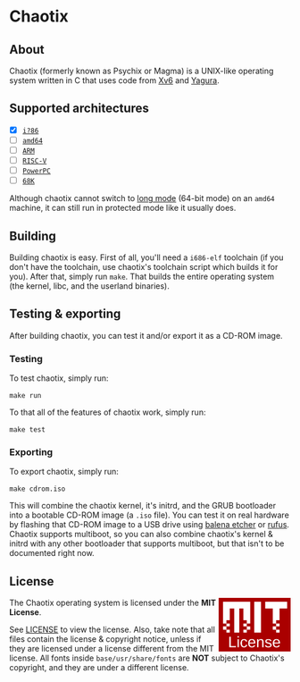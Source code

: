 # Chaotix
## About
Chaotix (formerly known as Psychix or Magma) is a UNIX-like operating system written in C that uses code from [Xv6](https://github.com/mit-pdos/xv6-public) and [Yagura](https://github.com/mosmeh/yagura).
## Supported architectures
- [X] [`i?86`](https://en.wikipedia.org/wiki/X86)
- [ ] [`amd64`](https://en.wikipedia.org/wiki/X86-64)
- [ ] [`ARM`](https://en.wikipedia.org/wiki/ARM_architecture_family)
- [ ] [`RISC-V`](https://riscv.org/)
- [ ] [`PowerPC`](https://en.wikipedia.org/wiki/PowerPC)
- [ ] [`68K`](https://en.wikipedia.org/wiki/Motorola_68000_series)

Although chaotix cannot switch to [long mode](https://wiki.osdev.org/Setting_Up_Long_Mode) (64-bit mode) on an `amd64` machine, it can still run in protected mode like it usually does.
## Building
Building chaotix is easy. First of all, you'll need a `i686-elf` toolchain (if you don't have the toolchain, use chaotix's toolchain script which builds it for you). After that, simply run `make`. That builds the entire operating system (the kernel, libc, and the userland binaries).
## Testing & exporting
After building chaotix, you can test it and/or export it as a CD-ROM image.
### Testing
To test chaotix, simply run:
```
make run
```
To that all of the features of chaotix work, simply run:
```
make test
```
### Exporting
To export chaotix, simply run:
```
make cdrom.iso
```
This will combine the chaotix kernel, it's initrd, and the GRUB bootloader into a bootable CD-ROM image (a `.iso` file). You can test it on real hardware by flashing that CD-ROM image to a USB drive using [balena etcher](https://www.balena.io/etcher) or [rufus](https://rufus.ie/en/).
Chaotix supports multiboot, so you can also combine chaotix's kernel & initrd with any other bootloader that supports multiboot, but that isn't to be documented right now.
## License

<a href="https://opensource.org/licenses/MIT"><img align="right" height="96" alt="MIT License" src=".assets/mit-license.png" /></a>

The Chaotix operating system is licensed under the **MIT License**.

See [LICENSE](LICENSE) to view the license. Also, take note that all files contain the license & copyright notice, unless if they are licensed under a license different from the MIT license. All fonts inside `base/usr/share/fonts` are **NOT** subject to Chaotix's copyright, and they are under a different license.